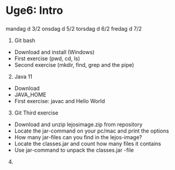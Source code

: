 # Uge6: Intro
### 
mandag d 3/2
onsdag d 5/2
torsdag d 6/2
fredag d 7/2


1. Git bash 
  * Download and install (Windows)
  * First exercise (pwd, cd, ls)
  * Second exercise (mkdir, find, grep and the pipe)

2. Java 11
  * Download
  * JAVA_HOME   
  * First exercise: javac and Hello World

3. Git Third exercise
  * Download and unzip lejosimage.zip from repository
  * Locate the jar-command on your pc/mac and print the options
  * How many jar-files can you find in the lejos-image?
  * Locate the classes.jar and count how many files it contains
  * Use jar-command to unpack the classes.jar -file

4. 

